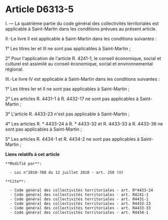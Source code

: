 # Article D6313-5

I. ― La quatrième partie du code général des collectivités territoriales est applicable à Saint-Martin dans les conditions
prévues au présent article. 

II.-Le livre II est applicable à Saint-Martin dans les conditions suivantes : 

1° Les titres Ier et III ne sont pas applicables à Saint-Martin ; 

2° Pour l'application de l'article R. 4241-1, le conseil économique, social et culturel est assimilé au    conseil
économique, social et environnemental régional. 

III.-Le livre IV est applicable à Saint-Martin dans les conditions suivantes : 

1° Les titres Ier et II ne sont pas applicables à Saint-Martin ; 

2° Les articles R. 4431-1 à R. 4432-17 ne sont pas applicables à Saint-Martin ; 

3° L'article R. 4433-23 n'est pas applicable à Saint-Martin ; 

4° Les articles R. * 4433-24 à R. * 4433-32 et R. 4433-33 à R. 4433-36 ne sont pas applicables à Saint-Martin ; 

5° Les articles R. 4434-1 et R. 4434-2 ne sont pas applicables à Saint-Martin ;

**Liens relatifs à cet article**

	**Modifié par**:

	  - Loi n°2010-788 du 12 juillet 2010 - art. 250 (V)

	**Cite**:

	  - Code général des collectivités territoriales - art. R*4433-24
	  - Code général des collectivités territoriales - art. R4241-1
	  - Code général des collectivités territoriales - art. R4431-1
	  - Code général des collectivités territoriales - art. R4433-23
	  - Code général des collectivités territoriales - art. R4433-33
	  - Code général des collectivités territoriales - art. R4434-1
